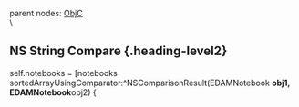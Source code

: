 parent nodes: [ObjC](ObjC.html)\
\

NS String Compare {.heading-level2}
-----------------

self.notebooks = [notebooks
sortedArrayUsingComparator:\^NSComparisonResult(EDAMNotebook **obj1,
EDAMNotebook**obj2) {


